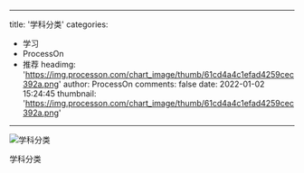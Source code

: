 
---
title: '学科分类'
categories: 
 - 学习
 - ProcessOn
 - 推荐
headimg: 'https://img.processon.com/chart_image/thumb/61cd4a4c1efad4259cec392a.png'
author: ProcessOn
comments: false
date: 2022-01-02 15:24:45
thumbnail: 'https://img.processon.com/chart_image/thumb/61cd4a4c1efad4259cec392a.png'
---

<div>   
<img class="thumb" alt="学科分类" src="https://img.processon.com/chart_image/thumb/61cd4a4c1efad4259cec392a.png" referrerpolicy="no-referrer">
<p>学科分类</p>  
</div>
            
